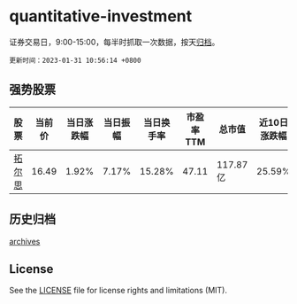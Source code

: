 # quantitative-investment

证券交易日，9:00-15:00，每半时抓取一次数据，按天[归档](archives)。

`更新时间：2023-01-31 10:56:14 +0800`

## 强势股票

|股票|当前价|当日涨跌幅|当日振幅|当日换手率|市盈率TTM|总市值|近10日涨跌幅|
|----|----|----|----|----|----|----|----|
|[拓尔思](https://xueqiu.com/S/SZ300229)|16.49|1.92%|7.17%|15.28%|47.11|117.87亿|25.59%|

## 历史归档

[archives](archives)

## License

See the [LICENSE](LICENSE) file for license rights and limitations (MIT).